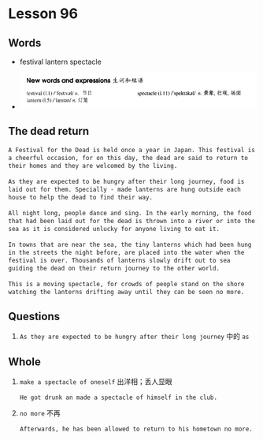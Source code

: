 # Lesson 96

## Words

- festival lantern spectacle

- ![Words](../../../Images/Part2/10/words-96.png)

## The dead return

```
A Festival for the Dead is held once a year in Japan. This festival is a cheerful occasion, for on this day, the dead are said to return to their homes and they are welcomed by the living.

As they are expected to be hungry after their long journey, food is laid out for them. Specially - made lanterns are hung outside each house to help the dead to find their way.

All night long, people dance and sing. In the early morning, the food that had been laid out for the dead is thrown into a river or into the sea as it is considered unlucky for anyone living to eat it.

In towns that are near the sea, the tiny lanterns which had been hung in the streets the night before, are placed into the water when the festival is over. Thousands of lanterns slowly drift out to sea guiding the dead on their return journey to the other world.

This is a moving spectacle, for crowds of people stand on the shore watching the lanterns drifting away until they can be seen no more.
```

## Questions

1. `As they are expected to be hungry after their long journey` 中的 `as`

## Whole

1. `make a spectacle of oneself` 出洋相；丢人显眼

   ```
   He got drunk an made a spectacle of himself in the club.
   ```

2. `no more` 不再

   ```
   Afterwards, he has been allowed to return to his hometown no more.
   ```
